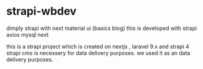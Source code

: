 # strapi-wbdev
dimply strapi with next material ui (basics blog) 
this is developed with strapi axios mysql next 


this is a strapi project which is created on nextjs , laravel 9.x and strapi 4
strapi cms is necessery for data delivery purposes. 
we used it as an data delivery purposes. 